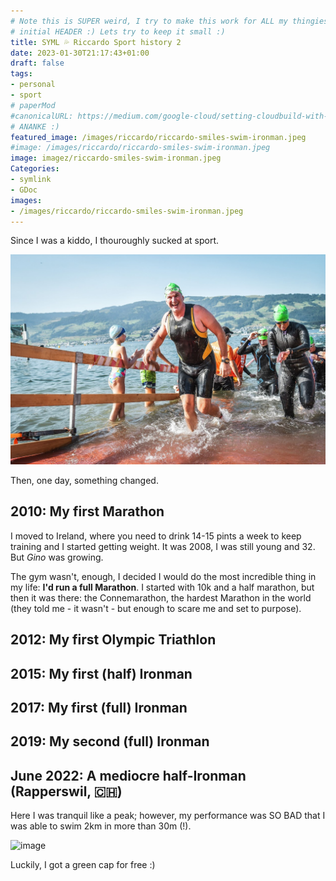 ```yaml
---
# Note this is SUPER weird, I try to make this work for ALL my thingies so there might be some behavioural clatches in the
# initial HEADER :) Lets try to keep it small :)
title: SYML 💦 Riccardo Sport history 2
date: 2023-01-30T21:17:43+01:00
draft: false
tags:
- personal
- sport
# paperMod
#canonicalURL: https://medium.com/google-cloud/setting-cloudbuild-with-pulumi-in-python-330e8b54b2cf
# ANANKE :)
featured_image: /images/riccardo/riccardo-smiles-swim-ironman.jpeg
#image: /images/riccardo/riccardo-smiles-swim-ironman.jpeg
image: imagez/riccardo-smiles-swim-ironman.jpeg
Categories:
- symlink
- GDoc
images:
- /images/riccardo/riccardo-smiles-swim-ironman.jpeg
---
```

Since I was a kiddo, I thouroughly sucked at sport.

![image](imagez/riccardo-smiles-swim-ironman.jpeg)

Then, one day, something changed.

## 2010: My first Marathon

I moved to Ireland, where you need to drink 14-15 pints a week to keep training and I started getting weight. It was 2008, I was still young and 32. But *Gino* was growing.

The gym wasn't, enough, I decided I would do the most incredible thing in my life: **I'd run a full Marathon**. I started with 10k and a half marathon, but then it was there: the Connemarathon, the hardest Marathon in the world (they told me - it wasn't - but enough to scare me and set to purpose).

## 2012: My first Olympic Triathlon


## 2015: My first (half) Ironman


## 2017: My first (full) Ironman

## 2019: My second (full) Ironman

## June 2022: A mediocre half-Ironman (Rapperswil, 🇨🇭)

Here I was tranquil like a peak; however, my performance was SO BAD that I was able to swim 2km in more than 30m (!).

![image](/images/riccardo/riccardo-smiles-swim-ironman.jpeg)

Luckily, I got a green cap for free :)

